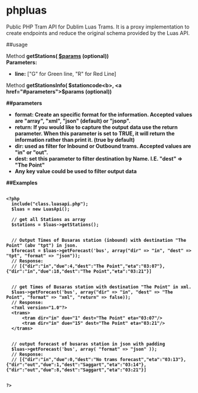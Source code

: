 phpluas
=======

Public PHP Tram API for Dublim Luas Trams. It is a proxy implementation to create endpoints and reduce the original schema provided by the Luas API.

##usage

Method <b>getStations( <a href="#parameters">$params</a> (optional))</b><br>
  <b>Parameters:</b><br>
    <ul>
      <li><b>line:</b> ["G" for Green line, "R" for Red Line]</li>
    </ul>

Method <b>getStationsInfo( <b>$stationcode<b>, <a href="#parameters">$params</a> (optional))</b>
  
##parameters
<ul>
  <li><b>format</b>: Create an specific format for the information. Accepted values are "array", "xml", "json" (default) or "jsonp".</li>
  <li><b>return</b>: If you would like to capture the output data use the return parameter. When this parameter is set to TRUE, it will return the information rather than print it. (true by default)</li>
  <li><b>dir</b>: used as filter for Inbound or Outbound trams. Accepted values are "in" or "out".</li>
  <li><b>dest</b>: set this parameter to filter destination by Name. I.E.  "dest" => "The Point"</li>
  <li>Any key value could be used to filter output data</li>
</ul>


##Examples

<pre>
<code>
&lt;?php
  include("class.luasapi.php");
  $luas = new LuasApi();
  
  // get all Stations as array
  $stations = $luas->getStations();
  
  
  // Output Times of Busaras station (inbound) with destination "The Point" (abv "tpt") in json.
  $forecast = $luas->getForecast('bus', array("dir" => "in", "dest" => "tpt", "format" => "json"));
  // Response:
  // <b>[{"dir":"in","due":4,"dest":"The Point","eta":"03:07"},{"dir":"in","due":18,"dest":"The Point","eta":"03:21"}]</b>
  
  
  // get Times of Busaras station with destination "The Point" in xml.
  $luas->getForecast('bus', array("dir" => "in", "dest" => "The Point", "format" => "xml", "return" => false));
  // Response:
  &lt;?xml version=&quot;1.0&quot;?&gt; 
  &lt;trams&gt; 
      &lt;tram dir=&quot;in&quot; due=&quot;1&quot; dest=&quot;The Point&quot; eta=&quot;03:07&quot;/&gt; 
      &lt;tram dir=&quot;in&quot; due=&quot;15&quot; dest=&quot;The Point&quot; eta=&quot;03:21&quot;/&gt;
  &lt;/trams&gt;

  
  // output forecast of busaras station in json with padding
  $luas->getForecast('bus', array( "format" => "json" ));
  // Response:
  // [{"dir":"in","due":0,"dest":"No trams forecast","eta":"03:13"},{"dir":"out","due":1,"dest":"Saggart","eta":"03:14"},{"dir":"out","due":8,"dest":"Saggart","eta":"03:21"}]
  
  
?&gt;
</code>
</pre>

